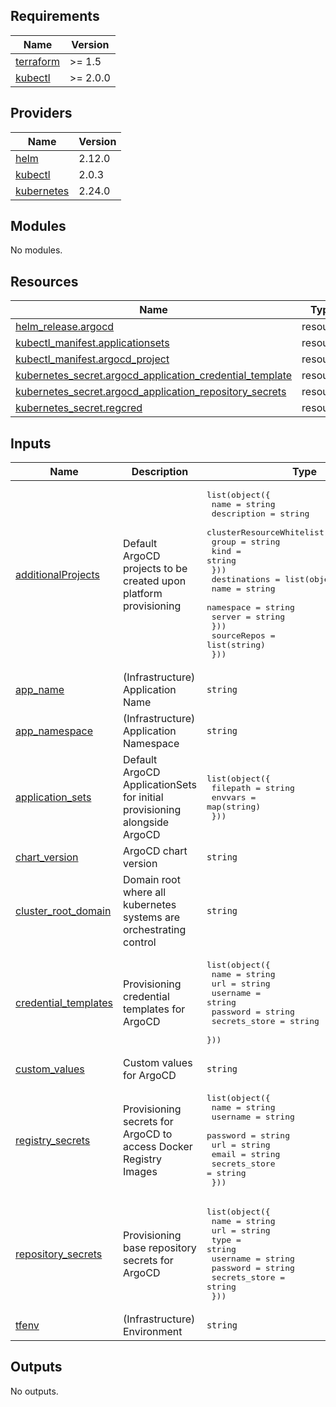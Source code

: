 <!-- BEGINNING OF PRE-COMMIT-TERRAFORM DOCS HOOK -->
## Requirements

| Name | Version |
|------|---------|
| <a name="requirement_terraform"></a> [terraform](#requirement\_terraform) | >= 1.5 |
| <a name="requirement_kubectl"></a> [kubectl](#requirement\_kubectl) | >= 2.0.0 |

## Providers

| Name | Version |
|------|---------|
| <a name="provider_helm"></a> [helm](#provider\_helm) | 2.12.0 |
| <a name="provider_kubectl"></a> [kubectl](#provider\_kubectl) | 2.0.3 |
| <a name="provider_kubernetes"></a> [kubernetes](#provider\_kubernetes) | 2.24.0 |

## Modules

No modules.

## Resources

| Name | Type |
|------|------|
| [helm_release.argocd](https://registry.terraform.io/providers/hashicorp/helm/latest/docs/resources/release) | resource |
| [kubectl_manifest.applicationsets](https://registry.terraform.io/providers/alekc/kubectl/latest/docs/resources/manifest) | resource |
| [kubectl_manifest.argocd_project](https://registry.terraform.io/providers/alekc/kubectl/latest/docs/resources/manifest) | resource |
| [kubernetes_secret.argocd_application_credential_template](https://registry.terraform.io/providers/hashicorp/kubernetes/latest/docs/resources/secret) | resource |
| [kubernetes_secret.argocd_application_repository_secrets](https://registry.terraform.io/providers/hashicorp/kubernetes/latest/docs/resources/secret) | resource |
| [kubernetes_secret.regcred](https://registry.terraform.io/providers/hashicorp/kubernetes/latest/docs/resources/secret) | resource |

## Inputs

| Name | Description | Type | Default | Required |
|------|-------------|------|---------|:--------:|
| <a name="input_additionalProjects"></a> [additionalProjects](#input\_additionalProjects) | Default ArgoCD projects to be created upon platform provisioning | <pre>list(object({<br>    name        = string<br>    description = string<br>    clusterResourceWhitelist = list(object({<br>      group = string<br>      kind  = string<br>    }))<br>    destinations = list(object({<br>      name      = string<br>      namespace = string<br>      server    = string<br>    }))<br>    sourceRepos = list(string)<br>  }))</pre> | `[]` | no |
| <a name="input_app_name"></a> [app\_name](#input\_app\_name) | (Infrastructure) Application Name | `string` | `"hsm"` | no |
| <a name="input_app_namespace"></a> [app\_namespace](#input\_app\_namespace) | (Infrastructure) Application Namespace | `string` | n/a | yes |
| <a name="input_application_sets"></a> [application\_sets](#input\_application\_sets) | Default ArgoCD ApplicationSets for initial provisioning alongside ArgoCD | <pre>list(object({<br>    filepath = string<br>    envvars  = map(string)<br>  }))</pre> | `[]` | no |
| <a name="input_chart_version"></a> [chart\_version](#input\_chart\_version) | ArgoCD chart version | `string` | `"5.51.4"` | no |
| <a name="input_cluster_root_domain"></a> [cluster\_root\_domain](#input\_cluster\_root\_domain) | Domain root where all kubernetes systems are orchestrating control | `string` | n/a | yes |
| <a name="input_credential_templates"></a> [credential\_templates](#input\_credential\_templates) | Provisioning credential templates for ArgoCD | <pre>list(object({<br>    name          = string<br>    url           = string<br>    username      = string<br>    password      = string<br>    secrets_store = string<br>  }))</pre> | `[]` | no |
| <a name="input_custom_values"></a> [custom\_values](#input\_custom\_values) | Custom values for ArgoCD | `string` | `""` | no |
| <a name="input_registry_secrets"></a> [registry\_secrets](#input\_registry\_secrets) | Provisioning secrets for ArgoCD to access Docker Registry Images | <pre>list(object({<br>    name          = string<br>    username      = string<br>    password      = string<br>    url           = string<br>    email         = string<br>    secrets_store = string<br>  }))</pre> | `[]` | no |
| <a name="input_repository_secrets"></a> [repository\_secrets](#input\_repository\_secrets) | Provisioning base repository secrets for ArgoCD | <pre>list(object({<br>    name          = string<br>    url           = string<br>    type          = string<br>    username      = string<br>    password      = string<br>    secrets_store = string<br>  }))</pre> | `[]` | no |
| <a name="input_tfenv"></a> [tfenv](#input\_tfenv) | (Infrastructure) Environment | `string` | n/a | yes |

## Outputs

No outputs.
<!-- END OF PRE-COMMIT-TERRAFORM DOCS HOOK -->
